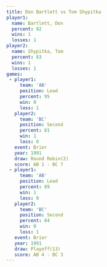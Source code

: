 ```yaml
---
title: Don Bartlett vs Tom Shypitka
player1:             
  name: Bartlett, Don
  percent: 92        
  wins: 1            
  losses: 1          
player2:             
  name: Shypitka, Tom
  percent: 83        
  wins: 1            
  losses: 1          
games:
 - player1:        
     team: 'AB'    
     position: Lead
     percent: 95   
     win: 0        
     loss: 1       
   player2:          
     team: 'BC'      
     position: Second
     percent: 81     
     win: 1          
     loss: 0         
   event: Brier        
   year: 1991          
   draw: Round Robin(2)
   score: AB 1 - BC 7  
 - player1:        
     team: 'AB'    
     position: Lead
     percent: 89   
     win: 1        
     loss: 0       
   player2:          
     team: 'BC'      
     position: Second
     percent: 84     
     win: 0          
     loss: 1         
   event: Brier      
   year: 1991        
   draw: Playoff(13) 
   score: AB 4 - BC 3
---
```

